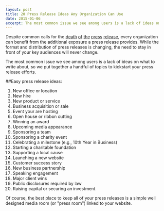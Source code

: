 ```yaml
---
layout: post
title: 20 Press Release Ideas Any Organization Can Use
date: 2015-01-06
excerpt: The most common issue we see among users is a lack of ideas on what to write about.
---
```


Despite common calls for the [death](http://blog.hubspot.com/marketing/bid-adieu-press-release-oe) [of](https://thornleyfallis.ca/press-release-dead-long-live-digital-pr/) [the](http://www.thehubcomms.com/the-press-release-is-dead-again/article/331347/) [press](http://www.prweek.com/article/1212883/the-press-release-dead-declares-governments-comms-chief-alex-aiken) [release](http://comprehension.prsa.org/?p=6202), every organization can benefit from the additional exposure a press release provides. While the format and distribution of press releases is changing, the need to stay in front of your key audiences will never change.

The most common issue we see among users is a lack of ideas on what to write about, so we put together a handful of topics to kickstart your press release efforts.

##Easy press release ideas:

1. New office or location
2. New hire
3. New product or service
4. Business acquisition or sale
5. Event your are hosting
6. Open house or ribbon cutting
7. Winning an award
8. Upcoming media appearance
9. Sponsoring a team
10. Sponsoring a charity event
11. Celebrating a milestone (e.g., 10th Year in Business)
12. Starting a charitable foundation
13. Supporting a local cause
14. Launching a new website
15. Customer success story
16. New business partnership
17. Speaking engagement
18. Major client wins
19. Public disclosures required by law
20. Raising capital or securing an investment

Of course, the best place to keep all of your press releases is a simple well designed media room (or "press room") linked to your website.
